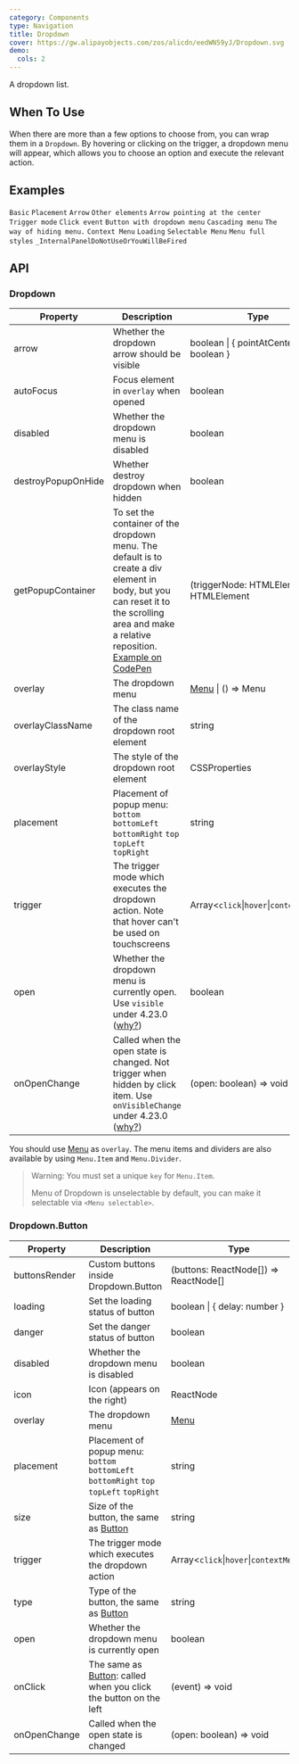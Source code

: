 ```yaml
---
category: Components
type: Navigation
title: Dropdown
cover: https://gw.alipayobjects.com/zos/alicdn/eedWN59yJ/Dropdown.svg
demo:
  cols: 2
---
```


A dropdown list.

## When To Use

When there are more than a few options to choose from, you can wrap them in a `Dropdown`. By hovering or clicking on the trigger, a dropdown menu will appear, which allows you to choose an option and execute the relevant action.

## Examples

<code src="./demo/basic.tsx">Basic</code>
<code src="./demo/placement.tsx">Placement</code>
<code src="./demo/arrow.tsx">Arrow</code>
<code src="./demo/item.tsx">Other elements</code>
<code src="./demo/arrow-center.tsx">Arrow pointing at the center</code>
<code src="./demo/trigger.tsx">Trigger mode</code>
<code src="./demo/event.tsx">Click event</code>
<code src="./demo/dropdown-button.tsx">Button with dropdown menu</code>
<code src="./demo/sub-menu.tsx">Cascading menu</code>
<code src="./demo/overlay-open.tsx">The way of hiding menu.</code>
<code src="./demo/context-menu.tsx">Context Menu</code>
<code src="./demo/loading.tsx">Loading</code>
<code src="./demo/selectable.tsx">Selectable Menu</code>
<code src="./demo/menu-full.tsx">Menu full styles</code>
<code src="./demo/render-panel.tsx">\_InternalPanelDoNotUseOrYouWillBeFired</code>

## API

### Dropdown

| Property           | Description                                                                                                                                                                                                                                   | Type                                      | Default             | Version |
| ------------------ | --------------------------------------------------------------------------------------------------------------------------------------------------------------------------------------------------------------------------------------------- | ----------------------------------------- | ------------------- | ------- |
| arrow              | Whether the dropdown arrow should be visible                                                                                                                                                                                                  | boolean \| { pointAtCenter: boolean }     | false               |         |
| autoFocus          | Focus element in `overlay` when opened                                                                                                                                                                                                        | boolean                                   | false               | 4.21.0  |
| disabled           | Whether the dropdown menu is disabled                                                                                                                                                                                                         | boolean                                   | -                   |         |
| destroyPopupOnHide | Whether destroy dropdown when hidden                                                                                                                                                                                                          | boolean                                   | false               |         |
| getPopupContainer  | To set the container of the dropdown menu. The default is to create a div element in body, but you can reset it to the scrolling area and make a relative reposition. [Example on CodePen](https://codepen.io/afc163/pen/zEjNOy?editors=0010) | (triggerNode: HTMLElement) => HTMLElement | () => document.body |         |
| overlay            | The dropdown menu                                                                                                                                                                                                                             | [Menu](/components/menu) \| () => Menu    | -                   |         |
| overlayClassName   | The class name of the dropdown root element                                                                                                                                                                                                   | string                                    | -                   |         |
| overlayStyle       | The style of the dropdown root element                                                                                                                                                                                                        | CSSProperties                             | -                   |         |
| placement          | Placement of popup menu: `bottom` `bottomLeft` `bottomRight` `top` `topLeft` `topRight`                                                                                                                                                       | string                                    | `bottomLeft`        |         |
| trigger            | The trigger mode which executes the dropdown action. Note that hover can't be used on touchscreens                                                                                                                                            | Array&lt;`click`\|`hover`\|`contextMenu`> | \[`hover`]          |         |
| open               | Whether the dropdown menu is currently open. Use `visible` under 4.23.0 ([why?](/docs/react/faq#why-open))                                                                                                                                    | boolean                                   | -                   | 4.23.0  |
| onOpenChange       | Called when the open state is changed. Not trigger when hidden by click item. Use `onVisibleChange` under 4.23.0 ([why?](/docs/react/faq#why-open))                                                                                           | (open: boolean) => void                   | -                   | 4.23.0  |

You should use [Menu](/components/menu/) as `overlay`. The menu items and dividers are also available by using `Menu.Item` and `Menu.Divider`.

> Warning: You must set a unique `key` for `Menu.Item`.
>
> Menu of Dropdown is unselectable by default, you can make it selectable via `<Menu selectable>`.

### Dropdown.Button

| Property      | Description                                                                                 | Type                                      | Default       | Version |
| ------------- | ------------------------------------------------------------------------------------------- | ----------------------------------------- | ------------- | ------- |
| buttonsRender | Custom buttons inside Dropdown.Button                                                       | (buttons: ReactNode\[]) => ReactNode\[]   | -             |         |
| loading       | Set the loading status of button                                                            | boolean \| { delay: number }              | false         |         |
| danger        | Set the danger status of button                                                             | boolean                                   | -             | 4.23.0  |
| disabled      | Whether the dropdown menu is disabled                                                       | boolean                                   | -             |         |
| icon          | Icon (appears on the right)                                                                 | ReactNode                                 | -             |         |
| overlay       | The dropdown menu                                                                           | [Menu](/components/menu)                  | -             |         |
| placement     | Placement of popup menu: `bottom` `bottomLeft` `bottomRight` `top` `topLeft` `topRight`     | string                                    | `bottomRight` |         |
| size          | Size of the button, the same as [Button](/components/button/#API)                           | string                                    | `default`     |         |
| trigger       | The trigger mode which executes the dropdown action                                         | Array&lt;`click`\|`hover`\|`contextMenu`> | \[`hover`]    |         |
| type          | Type of the button, the same as [Button](/components/button/#API)                           | string                                    | `default`     |         |
| open          | Whether the dropdown menu is currently open                                                 | boolean                                   | -             | 4.23.0  |
| onClick       | The same as [Button](/components/button/#API): called when you click the button on the left | (event) => void                           | -             |         |
| onOpenChange  | Called when the open state is changed                                                       | (open: boolean) => void                   | -             | 4.23.0  |
